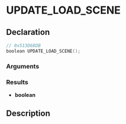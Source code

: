 # UPDATE_LOAD_SCENE

## Declaration
```cpp
// 0x513D68DB
boolean UPDATE_LOAD_SCENE();
```

### Arguments

### Results
- **boolean**

## Description
